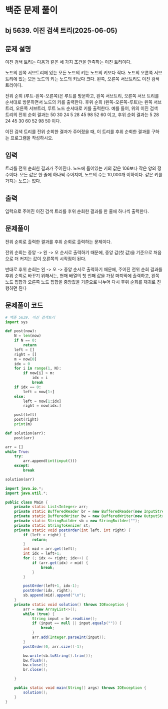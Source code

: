 # 백준 문제 풀이

## bj 5639. 이진 검색 트리(2025-06-05)

## 문제 설명

이진 검색 트리는 다음과 같은 세 가지 조건을 만족하는 이진 트리이다.

노드의 왼쪽 서브트리에 있는 모든 노드의 키는 노드의 키보다 작다.
노드의 오른쪽 서브트리에 있는 모든 노드의 키는 노드의 키보다 크다.
왼쪽, 오른쪽 서브트리도 이진 검색 트리이다.

전위 순회 (루트-왼쪽-오른쪽)은 루트를 방문하고, 왼쪽 서브트리, 오른쪽 서브 트리를 순서대로 방문하면서 노드의 키를 출력한다. 후위 순회 (왼쪽-오른쪽-루트)는 왼쪽 서브트리, 오른쪽 서브트리, 루트 노드 순서대로 키를 출력한다. 예를 들어, 위의 이진 검색 트리의 전위 순회 결과는 50 30 24 5 28 45 98 52 60 이고, 후위 순회 결과는 5 28 24 45 30 60 52 98 50 이다.

이진 검색 트리를 전위 순회한 결과가 주어졌을 때, 이 트리를 후위 순회한 결과를 구하는 프로그램을 작성하시오.

## 입력

트리를 전위 순회한 결과가 주어진다. 노드에 들어있는 키의 값은 106보다 작은 양의 정수이다. 모든 값은 한 줄에 하나씩 주어지며, 노드의 수는 10,000개 이하이다. 같은 키를 가지는 노드는 없다.

## 출력

입력으로 주어진 이진 검색 트리를 후위 순회한 결과를 한 줄에 하나씩 출력한다.

## 문제풀이

전위 순회로 출력한 결과를 후위 순회로 출력하는 문제이다.

전위 순회는 중앙 -> 왼 -> 오 순서로 출력하기 때문에, 중앙 값(첫 값)을 기준으로 처음으로 더 커지는 값이 오른쪽의 시작점이 된다.

반대로 후위 순회는 왼 -> 오 -> 중앙 순서로 출력하기 때문에, 주어진 전위 순회 결과를 후위 순회로 바꾸기 위해서는, 현재 배열의 첫 번째 값을 가장 마지막에 출력하고, 왼쪽 노드 집합과 오른쪽 노드 집합을 중앙값을 기준으로 나누어 다시 후위 순회를 재귀로 진행하면 된다

## 문제풀이 코드

```python
# 백준 5639. 이진 검색트리
import sys

def post(now):
    N = len(now)
    if N == 0:
        return
    left = []
    right = []
    m = now[0]
    idx = 0
    for i in range(1, N):
        if now[i] > m:
            idx = i
            break
    if idx == 0:
        left = now[1:]
    else:
        left = now[1:idx]
        right = now[idx:]

    post(left)
    post(right)
    print(m)

def solution(arr):
    post(arr)

arr = []
while True:
    try:
        arr.append(int(input()))
    except:
        break

solution(arr)
```

```java
import java.io.*;
import java.util.*;

public class Main {
    private static List<Integer> arr;
    private static BufferedReader br = new BufferedReader(new InputStreamReader(System.in));
    private static BufferedWriter bw = new BufferedWriter(new OutputStreamWriter(System.out));
    private static StringBuilder sb = new StringBuilder("");
    private static StringTokenizer st;
    private static void postOrder(int left, int right) {
        if (left > right) {
            return;
        }
        int mid = arr.get(left);
        int idx = left+1;
        for (; idx <= right; idx++) {
            if (arr.get(idx) > mid) {
                break;
            }
        }

        postOrder(left+1, idx-1);
        postOrder(idx, right);
        sb.append(mid).append("\n");
    }
    private static void solution() throws IOException {
        arr = new ArrayList<>();
        while (true) {
            String input = br.readLine();
            if (input == null || input.equals("")) {
                break;
            }
            arr.add(Integer.parseInt(input));
        }
        postOrder(0, arr.size()-1);

        bw.write(sb.toString().trim());
        bw.flush();
        bw.close();
        br.close();

    }

    public static void main(String[] args) throws IOException {
        solution();
    }
}
```
